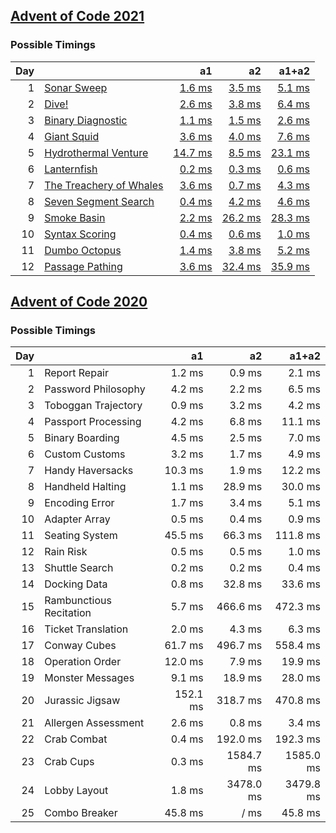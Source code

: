 ## [Advent of Code 2021](https://adventofcode.com/2021/)

### Possible Timings
| Day | | a1 | a2 | a1+a2 |
| ---: | :--- | ---: | ---: | ---: |
| 1 | [Sonar Sweep](https://adventofcode.com/2021/day/1) | [1.6 ms](y2021/kotlin/Day01.kt#L8) | [3.5 ms](y2021/kotlin/Day01.kt#L19) | [5.1 ms](y2021/kotlin/Day01.kt) |
| 2 | [Dive!](https://adventofcode.com/2021/day/2) | [2.6 ms](y2021/kotlin/Day02.kt#L8) | [3.8 ms](y2021/kotlin/Day02.kt#L26) | [6.4 ms](y2021/kotlin/Day02.kt) |
| 3 | [Binary Diagnostic](https://adventofcode.com/2021/day/3) | [1.1 ms](y2021/kotlin/Day03.kt#L9) | [1.5 ms](y2021/kotlin/Day03.kt#L29) | [2.6 ms](y2021/kotlin/Day03.kt) |
| 4 | [Giant Squid](https://adventofcode.com/2021/day/4) | [3.6 ms](y2021/kotlin/Day04.kt#L91) | [4.0 ms](y2021/kotlin/Day04.kt#L107) | [7.6 ms](y2021/kotlin/Day04.kt) |
| 5 | [Hydrothermal Venture](https://adventofcode.com/2021/day/5) | [14.7 ms](y2021/kotlin/Day05.kt#L48) | [8.5 ms](y2021/kotlin/Day05.kt#L50) | [23.1 ms](y2021/kotlin/Day05.kt) |
| 6 | [Lanternfish](https://adventofcode.com/2021/day/6) | [0.2 ms](y2021/kotlin/Day06.kt#L8) | [0.3 ms](y2021/kotlin/Day06.kt#L27) | [0.6 ms](y2021/kotlin/Day06.kt) |
| 7 | [The Treachery of Whales](https://adventofcode.com/2021/day/7) | [3.6 ms](y2021/kotlin/Day07.kt#L9) | [0.7 ms](y2021/kotlin/Day07.kt#L47) | [4.3 ms](y2021/kotlin/Day07.kt) |
| 8 | [Seven Segment Search](https://adventofcode.com/2021/day/8) | [0.4 ms](y2021/kotlin/Day08.kt#L9) | [4.2 ms](y2021/kotlin/Day08.kt#L23) | [4.6 ms](y2021/kotlin/Day08.kt) |
| 9 | [Smoke Basin](https://adventofcode.com/2021/day/9) | [2.2 ms](y2021/kotlin/Day09.kt#L10) | [26.2 ms](y2021/kotlin/Day09.kt#L31) | [28.3 ms](y2021/kotlin/Day09.kt) |
| 10 | [Syntax Scoring](https://adventofcode.com/2021/day/10) | [0.4 ms](y2021/kotlin/Day10.kt#L8) | [0.6 ms](y2021/kotlin/Day10.kt#L47) | [1.0 ms](y2021/kotlin/Day10.kt) |
| 11 | [Dumbo Octopus](https://adventofcode.com/2021/day/11) | [1.4 ms](y2021/kotlin/Day11.kt#L16) | [3.8 ms](y2021/kotlin/Day11.kt#L68) | [5.2 ms](y2021/kotlin/Day11.kt) |
| 12 | [Passage Pathing](https://adventofcode.com/2021/day/12) | [3.6 ms](y2021/kotlin/Day12.kt#L10) | [32.4 ms](y2021/kotlin/Day12.kt#L11) | [35.9 ms](y2021/kotlin/Day12.kt) |

## [Advent of Code 2020](https://adventofcode.com/2020/)

### Possible Timings
| Day | | a1 | a2 | a1+a2 |
| ---: | :--- | ---: | ---: | ---: |
| 1 | Report Repair | 1.2 ms | 0.9 ms | 2.1 ms |
| 2 | Password Philosophy | 4.2 ms | 2.2 ms | 6.5 ms |
| 3 | Toboggan Trajectory | 0.9 ms | 3.2 ms | 4.2 ms |
| 4 | Passport Processing | 4.2 ms | 6.8 ms | 11.1 ms |
| 5 | Binary Boarding | 4.5 ms | 2.5 ms | 7.0 ms |
| 6 | Custom Customs | 3.2 ms | 1.7 ms | 4.9 ms |
| 7 | Handy Haversacks | 10.3 ms | 1.9 ms | 12.2 ms |
| 8 | Handheld Halting | 1.1 ms | 28.9 ms | 30.0 ms |
| 9 | Encoding Error | 1.7 ms | 3.4 ms | 5.1 ms |
| 10 | Adapter Array | 0.5 ms | 0.4 ms | 0.9 ms |
| 11 | Seating System | 45.5 ms | 66.3 ms | 111.8 ms |
| 12 | Rain Risk | 0.5 ms | 0.5 ms | 1.0 ms |
| 13 | Shuttle Search | 0.2 ms | 0.2 ms | 0.4 ms |
| 14 | Docking Data | 0.8 ms | 32.8 ms | 33.6 ms |
| 15 | Rambunctious Recitation | 5.7 ms | 466.6 ms | 472.3 ms |
| 16 | Ticket Translation | 2.0 ms | 4.3 ms | 6.3 ms |
| 17 | Conway Cubes | 61.7 ms | 496.7 ms | 558.4 ms |
| 18 | Operation Order | 12.0 ms | 7.9 ms | 19.9 ms |
| 19 | Monster Messages | 9.1 ms | 18.9 ms | 28.0 ms |
| 20 | Jurassic Jigsaw | 152.1 ms | 318.7 ms | 470.8 ms |
| 21 | Allergen Assessment | 2.6 ms | 0.8 ms | 3.4 ms |
| 22 | Crab Combat | 0.4 ms | 192.0 ms | 192.3 ms |
| 23 | Crab Cups | 0.3 ms | 1584.7 ms | 1585.0 ms |
| 24 | Lobby Layout | 1.8 ms | 3478.0 ms | 3479.8 ms |
| 25 | Combo Breaker | 45.8 ms | / ms | 45.8 ms |
